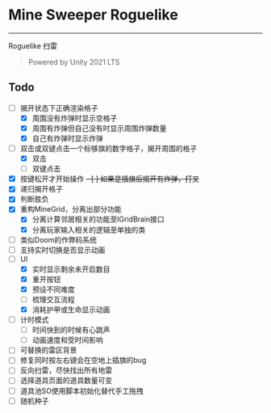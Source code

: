 ﻿# Mine Sweeper Roguelike

---

Roguelike 扫雷

> Powered by Unity 2021 LTS

## Todo

- [ ] 揭开状态下正确渲染格子
    - [x] 周围没有炸弹时显示空格子
    - [x] 周围有炸弹但自己没有时显示周围炸弹数量
    - [x] 自己有炸弹时显示炸弹
- [ ] 双击或双键点击一个标够旗的数字格子，揭开周围的格子
    - [x] 双击
    - [ ] 双键点击
- [x] 按键松开才开始操作
~~- [ ] 如果是插旗后揭开有炸弹，打叉~~
- [x] 递归揭开格子
- [x] 判断胜负
- [x] 重构MineGrid，分离出部分功能
    - [x] 分离计算邻居相关的功能至IGridBrain接口
    - [x] 分离玩家输入相关的逻辑至单独的类
- [ ] 类似Doom的作弊码系统
- [ ] 支持实时切换是否显示动画
- [ ] UI
    - [x] 实时显示剩余未开启数目
    - [x] 重开按钮
    - [x] 预设不同难度
    - [ ] 梳理交互流程
    - [x] 消耗护甲或生命显示动画
- [ ] 计时模式
    - [ ] 时间快到的时候有心跳声
    - [ ] 动画速度和受时间影响
- [ ] 可替换的雷区背景
- [ ] 修复同时按左右键会在空地上插旗的bug
- [ ] 反向扫雷，尽快找出所有地雷
- [ ] 选择道具页面的道具数量可变
- [ ] 道具池SO使用脚本初始化替代手工拖拽
- [ ] 随机种子
